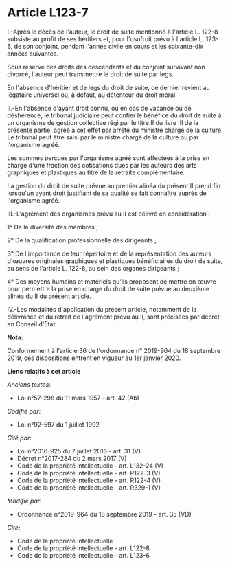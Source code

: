 # Article L123-7

I.-Après le décès de l'auteur, le droit de suite mentionné à l'article L. 122-8 subsiste au profit de ses héritiers et, pour
l'usufruit prévu à l'article L. 123-6, de son conjoint, pendant l'année civile en cours et les soixante-dix années
suivantes. 

Sous réserve des droits des descendants et du conjoint survivant non divorcé, l'auteur peut transmettre le droit de suite par
legs. 

En l'absence d'héritier et de legs du droit de suite, ce dernier revient au légataire universel ou, à défaut, au détenteur du
droit moral. 

II.-En l'absence d'ayant droit connu, ou en cas de vacance ou de déshérence, le   tribunal judiciaire peut confier le
bénéfice du droit de suite à un organisme de gestion collective régi par le titre II du livre III de la présente partie,
agréé à cet effet par arrêté du ministre chargé de la culture. Le tribunal peut être saisi par le ministre chargé de la
culture ou par l'organisme agréé. 

Les sommes perçues par l'organisme agréé sont affectées à la prise en charge d'une fraction des cotisations dues par les
auteurs des arts graphiques et plastiques au titre de la retraite complémentaire. 

La gestion du droit de suite prévue au premier alinéa du présent II prend fin lorsqu'un ayant droit justifiant de sa qualité
se fait connaître auprès de l'organisme agréé. 

III.-L'agrément des organismes prévu au II est délivré en considération : 

1° De la diversité des membres ; 

2° De la qualification professionnelle des dirigeants ; 

3° De l'importance de leur répertoire et de la représentation des auteurs d'œuvres originales graphiques et plastiques
bénéficiaires du droit de suite, au sens de l'article L. 122-8, au sein des organes dirigeants ; 

4° Des moyens humains et matériels qu'ils proposent de mettre en œuvre pour permettre la prise en charge du droit de suite
prévue au deuxième alinéa du II du présent article. 

IV.-Les modalités d'application du présent article, notamment de la délivrance et du retrait de l'agrément prévu au II, sont
précisées par décret en Conseil d'Etat.

**Nota:**

Conformément à l'article 36 de l'ordonnance n° 2019-964 du 18 septembre 2019, ces dispositions entrent en vigueur au 1er
janvier 2020.

**Liens relatifs à cet article**

_Anciens textes_:

  - Loi n°57-298 du 11 mars 1957 - art. 42 (Ab)

_Codifié par_:

  - Loi n°92-597 du 1 juillet 1992

_Cité par_:

  - Loi n°2016-925 du 7 juillet 2016 - art. 31 (V)
  - Décret n°2017-284 du 2 mars 2017 (V)
  - Code de la propriété intellectuelle - art. L132-24 (V)
  - Code de la propriété intellectuelle - art. R122-3 (V)
  - Code de la propriété intellectuelle - art. R122-4 (V)
  - Code de la propriété intellectuelle - art. R329-1 (V)

_Modifié par_:

  - Ordonnance n°2019-964 du 18 septembre 2019 - art. 35 (VD)

_Cite_:

  - Code de la propriété intellectuelle
  - Code de la propriété intellectuelle - art. L122-8
  - Code de la propriété intellectuelle - art. L123-6
